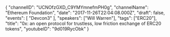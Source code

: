 {
    "channelID": "UCNOfzGXD_C9YMYmnefmPH0g",
    "channelName": "Ethereum Foundation",
    "date": "2017-11-26T22:04:08.000Z",
    "draft": false,
    "events": [
        "Devcon3"
    ],
    "speakers": ["Will Warren"],
    "tags": ["ERC20"],
    "title": "0x: an open protocol for trustless, low friction exchange of ERC20 tokens",
    "youtubeID": "9d019RycObk"
}
